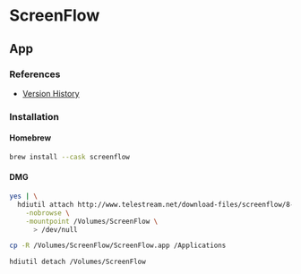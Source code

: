 # ScreenFlow

## App

### References

- [Version History](http://www.telestream.net/screenflow/versions.htm)

### Installation

#### Homebrew

```sh
brew install --cask screenflow
```

#### DMG

```sh
yes | \
  hdiutil attach http://www.telestream.net/download-files/screenflow/8-2/ScreenFlow-8.2.6.dmg \
    -nobrowse \
    -mountpoint /Volumes/ScreenFlow \
      > /dev/null
```

```sh
cp -R /Volumes/ScreenFlow/ScreenFlow.app /Applications
```

```sh
hdiutil detach /Volumes/ScreenFlow
```
